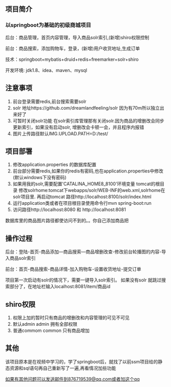 ## 项目简介

### 以springboot为基础的初级商城项目

后台：商品管理，首页内容管理，导入商品solr索引,(新增)shiro权限控制

前台：商品搜索，添加购物车，登录，(新增)用户收货地址,生成订单

技术：springboot+mybatis+druid+redis+freemarker+solr+shiro

开发环境: jdk1.8、idea、maven、mysql

## 注意事项
1.	前台登录需要redis,前台搜索需要solr
2.	solr 地址https://github.com/dreamlandfeeling/solr 因为有70m所以独立出来好了
3.	可暂时关闭solr功能  在solr索引库管理那有关闭solr.因为商品的增删改会同步更新索引，如果没有启动solr,
增删改会卡顿一会，并且程序内报错
4.	图片上传路径默认IMG.UPLOAD.PATH=D:/test/


## 项目部署
1.	修改application.properties 的数据库配置
2.	前台部分需要redis,如果你的redis有密码,也在application.properties中修改(默认windows下没有密码)
3.  如果用我的solr,需要配置'CATALINA_HOME8_8100'环境变量 tomcat的根目录
修改solrhome:tomcat下webapps/solr/WEB-INF的web.xml,solrhome在solr项目里.
再启动tomcat 路径http://localhost:8100/solr/index.html
4.	运行application类或者在项目根目录使用命令行mvn spring-boot:run
5.	访问路径http://localhost:8080 和 http://localhost:8081

数据库里的商品图片路径都使访问不到的。。你自己添加商品把

## 操作过程
后台：登陆-首页-商品添加—商品搜索—商品增删改查-修改前台轮播图的内容-导入商品solr索引

前台：首页-商品搜索-商品详情-加入购物车-设置收货地址-提交订单

项目第一次启动有solr的情况下，需要一键导入solr索引。
如果没有solr 就跳过搜索部分了，在地址栏输入localhost:8081/item/商品id

## shiro权限
1.	权限上加的暂时只有商品的增删改和内容管理的可见不可见
2.	默认admin admin	拥有全部权限
3.	普通commom common  只有商品增加   

## 其他
该项目原本是在视频中学习的，学了springboot后，就找了以前ssm项目给的静态资源和sql语句再自己重新写了一遍,再看情况加些功能

如果有其他问题可以发送邮件到876719539@qq.com或者加这个qq